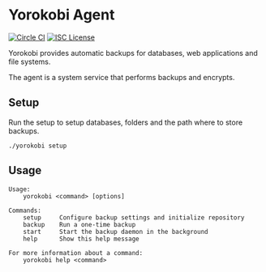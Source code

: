 Yorokobi Agent
==============

[![Circle CI](https://img.shields.io/circleci/project/github/yorokobicom/agent/master.svg)](https://circleci.com/gh/yorokobicom/agent/tree/master)
[![ISC License](https://img.shields.io/github/license/yorokobicom/agent.svg)](https://github.com/heroku/cli/blob/master/LICENSE)

Yorokobi provides automatic backups for databases, web applications and file systems.

The agent is a system service that performs backups and encrypts.

## Setup

Run the setup to setup databases, folders and the path where to store backups.

    ./yorokobi setup

## Usage

```
Usage:
    yorokobi <command> [options]

Commands:
    setup     Configure backup settings and initialize repository
    backup    Run a one-time backup
    start     Start the backup daemon in the background
    help      Show this help message

For more information about a command:
    yorokobi help <command>
```